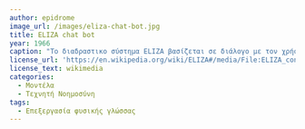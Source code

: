```yaml
---
author: epidrome
image_url: /images/eliza-chat-bot.jpg
title: ELIZA chat bot 
year: 1966
caption: "Το διαδραστικο σύστημα ELIZA βασίζεται σε διάλογο με τον χρήστη σε φυσική γλώσσα και έγινε πολύ δημοφιλές με ένα σενάριο, όπου ο υπολογιστής παριστάνει τον ψυχολόγο. Αν και δημιουργήθηκε για να δείξει τους περιορισμούς στην κατανόηση φυσικής γλώσσας από τους υπολογιστές, πολλοί χρήστες προτίμησαν να πιστέψουν ότι μιλάνε με κάποιον που τους καταλαβαίνει." 
license_url: 'https://en.wikipedia.org/wiki/ELIZA#/media/File:ELIZA_conversation.png'
license_text: wikimedia
categories:
  - Μοντέλα 
  - Τεχνητή Νοημοσύνη
tags:
  - Επεξεργασία φυσικής γλώσσας 
---
```

